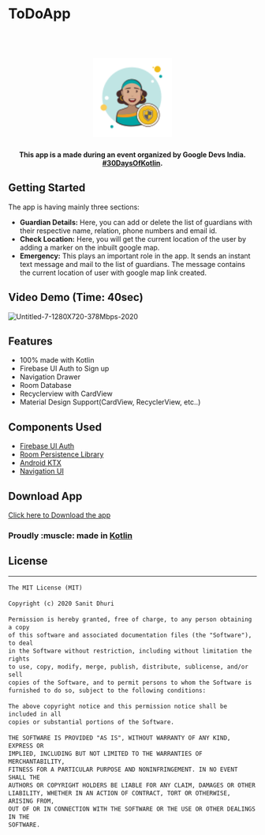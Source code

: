 # ToDoApp
<h1 align="center">
  <br>
  <img src="https://github.com/ShubhamYGS/WomenSafetyApp/blob/master/app/src/main/res/mipmap-xxxhdpi/ic_launcher.png" alt="Foco" width="160">
</h1>
<h4 align="center">This app is a made during an event organized by Google Devs India. <a href="goo.gle/30DaysOfKotlin" target="_blank">#30DaysOfKotlin</a>.</h4>

## Getting Started
The app is having mainly three sections:
  - **Guardian Details:** Here, you can add or delete the list of guardians with their respective name, relation, phone numbers and email id.
  - **Check Location:** Here, you will get the current location of the user by adding a marker on the inbuilt google map.
  - **Emergency:** This plays an important role in the app. It sends an instant text message and mail to the list of guardians. The message contains the current location of user with google map link created.

## Video Demo (Time: 40sec)
![Untitled-7-1280X720-378Mbps-2020](https://user-images.githubusercontent.com/33577947/83517010-c2c73780-a4f5-11ea-9847-2404963e42c3.gif)

## Features
* 100% made with Kotlin
* Firebase UI Auth to Sign up
* Navigation Drawer
* Room Database
* Recyclerview with CardView
* Material Design Support(CardView, RecyclerView, etc..)

## Components Used
- [Firebase UI Auth](https://firebase.google.com/docs/auth/android/firebaseui)
- [Room Persistence Library](https://developer.android.com/topic/libraries/architecture/room.html)
- [Android KTX](https://developer.android.com/kotlin/ktx)
- [Navigation UI](https://developer.android.com/guide/navigation/navigation-ui)

## Download App
[Click here to Download the app](http://www.mediafire.com/file/zdag9ltc4pa0bqi/app-debug.apk/file)
<p align="center">
  <h3>Proudly :muscle: made in <b><a href="https://kotlinlang.org/">Kotlin</a></b></h3>
</p>

## License
-------

    The MIT License (MIT)
    
    Copyright (c) 2020 Sanit Dhuri
    
    Permission is hereby granted, free of charge, to any person obtaining a copy
    of this software and associated documentation files (the "Software"), to deal
    in the Software without restriction, including without limitation the rights
    to use, copy, modify, merge, publish, distribute, sublicense, and/or sell
    copies of the Software, and to permit persons to whom the Software is
    furnished to do so, subject to the following conditions:

    The above copyright notice and this permission notice shall be included in all
    copies or substantial portions of the Software.

    THE SOFTWARE IS PROVIDED "AS IS", WITHOUT WARRANTY OF ANY KIND, EXPRESS OR
    IMPLIED, INCLUDING BUT NOT LIMITED TO THE WARRANTIES OF MERCHANTABILITY,
    FITNESS FOR A PARTICULAR PURPOSE AND NONINFRINGEMENT. IN NO EVENT SHALL THE
    AUTHORS OR COPYRIGHT HOLDERS BE LIABLE FOR ANY CLAIM, DAMAGES OR OTHER
    LIABILITY, WHETHER IN AN ACTION OF CONTRACT, TORT OR OTHERWISE, ARISING FROM,
    OUT OF OR IN CONNECTION WITH THE SOFTWARE OR THE USE OR OTHER DEALINGS IN THE
    SOFTWARE.
